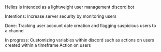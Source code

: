 Helios is intended as a lightweight user management discord bot

Intentions:
Increase server security by monitoring users

Done:
Tracking user account date creation and flagging suspicious users to a channel

In progress:
Customizing variables within discord such as actions on users created within a timeframe
Action on users